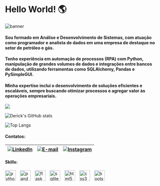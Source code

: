 # Hello World! 🌎

![banner](https://user-images.githubusercontent.com/74038190/240304586-d48893bd-0757-481c-8d7e-ba3e163feae7.png)

#### Sou formado em Análise e Desenvolvimento de Sistemas, com atuação como programador e analista de dados em uma empresa de destaque no setor de petróleo e gás.

#### Tenho experiência em automação de processos (RPA) com Python, manipulação de grandes volumes de dados e integrações entre bancos de dados, utilizando ferramentas como SQLAlchemy, Pandas e PySimpleGUI.

#### Minha expertise inclui o desenvolvimento de soluções eficientes e escaláveis, sempre buscando otimizar processos e agregar valor às operações empresariais.


<img src="https://user-images.githubusercontent.com/74038190/212284100-561aa473-3905-4a80-b561-0d28506553ee.gif"/>

![Derick's GitHub stats](https://github-readme-stats-seven-beta-34.vercel.app/api?username=Deeerick&show_icons=true&theme=radical)

![Top Langs](https://github-readme-stats.vercel.app/api/top-langs/?username=Deeerick&layout=compact&exclude_repo=github-readme-stats)

#### Contatos:
| [![LinkedIn](https://img.shields.io/static/v1?message=LinkedIn&logo=linkedin&label=&color=0077B5&logoColor=white&labelColor=&style=for-the-badge)](https://www.linkedin.com/in/deeerick/) | [![E-mail](https://img.shields.io/static/v1?message=Gmail&logo=gmail&label=&color=D14836&logoColor=white&labelColor=&style=for-the-badge)](mailto:devdeeerick@gmail.com) | [![Instagram](https://img.shields.io/static/v1?message=Instagram&logo=instagram&label=&color=E4405F&logoColor=white&labelColor=&style=for-the-badge)](https://www.instagram.com/_Deeerick) | 
|:--:|:--:|:--:|


<div>
    <h4>Skills:</h4>
    <img style="margin-right:10px" src="https://cdn.jsdelivr.net/gh/devicons/devicon/icons/python/python-original.svg" height="35" alt="python logo" title="Python"/>
    <img style="margin-right:10px" src="https://cdn.jsdelivr.net/gh/devicons/devicon/icons/pandas/pandas-original.svg" height="35" alt="pandas logo" title="Pandas"/>
    <img style="margin-right:10px" src="https://cdn.jsdelivr.net/gh/devicons/devicon/icons/flask/flask-original.svg" height="35" alt="flask logo" title="Flask"/>
    <img style="margin-right:10px" src="https://cdn.jsdelivr.net/gh/devicons/devicon/icons/sqlite/sqlite-original.svg" height="35" alt="sqlite logo" title="SQLite"/>
    <img style="margin-right:10px" src="https://cdn.jsdelivr.net/gh/devicons/devicon/icons/html5/html5-original.svg" height="35" alt="html5 logo" title="HTML"/>
    <img style="margin-right:10px" src="https://cdn.jsdelivr.net/gh/devicons/devicon/icons/css3/css3-original.svg" height="35" alt="css3 logo" title="CSS"/>
    <img style="margin-right:10px" src="https://cdn.jsdelivr.net/gh/devicons/devicon/icons/bootstrap/bootstrap-original.svg" height="35" alt="bootstrap logo" title="Bootstrap"/>
</div>
